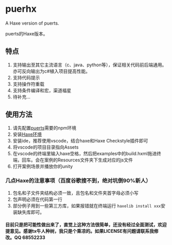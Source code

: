 # puerhx
A Haxe version of puerts.

puerts的Haxe版本。

## 特点
1. 支持输出至其它主流语言（c、java、python等），保证相关代码前后端通用。亦可反向输出为c#植入项目提高性能。
2. 支持代码提示
3. 支持操作符重载
4. 支持条件编译和宏，渠道福星
5. 待补充...


## 使用方法
1. 请先配置[puerts](https://github.com/Tencent/puerts)需要的npm环境
2. 安装[Haxe环境](https://haxe.org/download/)
3. 安装ide，推荐使用vscode，结合haxe和Haxe Checkstyle插件即可
4. 将vscode的项目目录指向Assets
5. 在vscode的终端里输入haxe空格，然后把examples中的build.hxml拖进终端，回车。会在案例的Resources文件夹下生成对应的js文件
6. 打开案例场景并播放你的unity


### 几点Haxe的注意事项（百度谷歌搜不到，绝对坑倒90%新人）
1. 包名和子文件夹结构必须一致，且包名和文件夹首字母必须小写
2. 包声明必须在代码第一行
3. 部分例子用到一些第三方库，如果报错就在终端运行 `haxelib install xxx`安装缺失库即可。



#### 目前只是把可能性做出来了，直觉上这种方法很简单，还没有经过全面测试，欢迎提意见。感谢tx牛人种树，我只是个乘凉的。如果LICENSE有问题请联系我修改。QQ 68552233